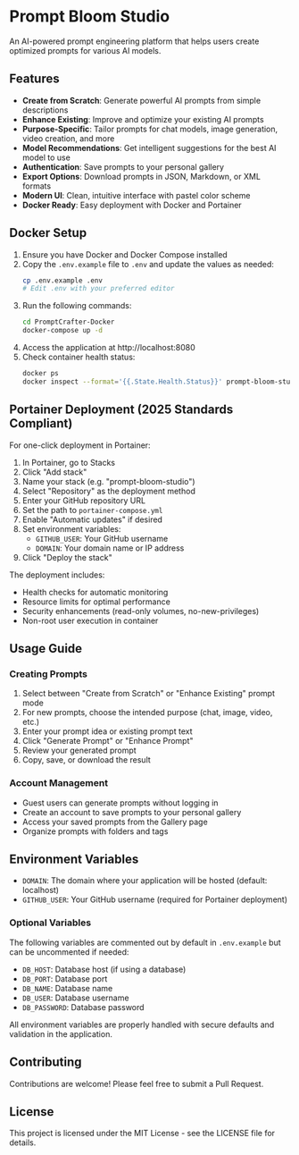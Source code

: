 
# Prompt Bloom Studio

An AI-powered prompt engineering platform that helps users create optimized prompts for various AI models.

## Features

- **Create from Scratch**: Generate powerful AI prompts from simple descriptions
- **Enhance Existing**: Improve and optimize your existing AI prompts
- **Purpose-Specific**: Tailor prompts for chat models, image generation, video creation, and more
- **Model Recommendations**: Get intelligent suggestions for the best AI model to use
- **Authentication**: Save prompts to your personal gallery
- **Export Options**: Download prompts in JSON, Markdown, or XML formats
- **Modern UI**: Clean, intuitive interface with pastel color scheme
- **Docker Ready**: Easy deployment with Docker and Portainer

## Docker Setup

1. Ensure you have Docker and Docker Compose installed
2. Copy the `.env.example` file to `.env` and update the values as needed:
   ```bash
   cp .env.example .env
   # Edit .env with your preferred editor
   ```
3. Run the following commands:
   ```bash
   cd PromptCrafter-Docker
   docker-compose up -d
   ```
4. Access the application at http://localhost:8080
5. Check container health status:
   ```bash
   docker ps
   docker inspect --format='{{.State.Health.Status}}' prompt-bloom-studio
   ```

## Portainer Deployment (2025 Standards Compliant)

For one-click deployment in Portainer:

1. In Portainer, go to Stacks
2. Click "Add stack"
3. Name your stack (e.g. "prompt-bloom-studio")
4. Select "Repository" as the deployment method
5. Enter your GitHub repository URL
6. Set the path to `portainer-compose.yml`
7. Enable "Automatic updates" if desired
8. Set environment variables:
   - `GITHUB_USER`: Your GitHub username
   - `DOMAIN`: Your domain name or IP address
9. Click "Deploy the stack"

The deployment includes:

- Health checks for automatic monitoring
- Resource limits for optimal performance
- Security enhancements (read-only volumes, no-new-privileges)
- Non-root user execution in container

## Usage Guide

### Creating Prompts

1. Select between "Create from Scratch" or "Enhance Existing" prompt mode
2. For new prompts, choose the intended purpose (chat, image, video, etc.)
3. Enter your prompt idea or existing prompt text
4. Click "Generate Prompt" or "Enhance Prompt"
5. Review your generated prompt
6. Copy, save, or download the result

### Account Management

- Guest users can generate prompts without logging in
- Create an account to save prompts to your personal gallery
- Access your saved prompts from the Gallery page
- Organize prompts with folders and tags

## Environment Variables

- `DOMAIN`: The domain where your application will be hosted (default: localhost)
- `GITHUB_USER`: Your GitHub username (required for Portainer deployment)

### Optional Variables

The following variables are commented out by default in `.env.example` but can be uncommented if needed:

- `DB_HOST`: Database host (if using a database)
- `DB_PORT`: Database port
- `DB_NAME`: Database name
- `DB_USER`: Database username
- `DB_PASSWORD`: Database password

All environment variables are properly handled with secure defaults and validation in the application.

## Contributing

Contributions are welcome! Please feel free to submit a Pull Request.

## License

This project is licensed under the MIT License - see the LICENSE file for details.
